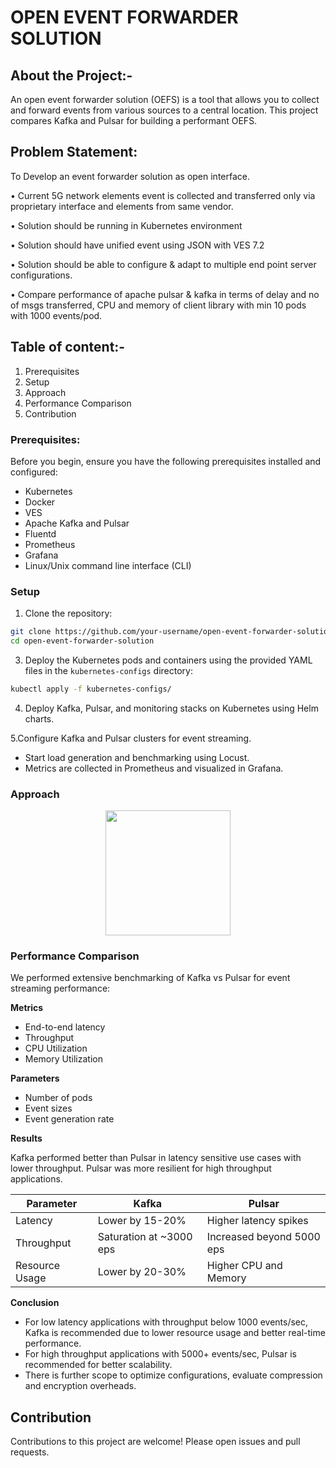 
    
# OPEN EVENT FORWARDER SOLUTION

## About the Project:-

An open event forwarder solution (OEFS) is a tool that allows you to collect and forward events from various sources to a central location. This project compares Kafka and Pulsar for building a performant OEFS.

## Problem Statement:

To Develop an event forwarder solution as open interface.

• Current 5G network elements event is collected and transferred only via proprietary interface and elements from same vendor.

• Solution should be running in Kubernetes environment

• Solution should have unified event using JSON with VES 7.2

• Solution should be able to configure & adapt to multiple end point server configurations.

• Compare performance of apache pulsar & kafka in terms of delay and no of msgs transferred, CPU and memory of client library with min 10 pods with 1000 events/pod.

## Table of content:-

1. Prerequisites
2. Setup
3. Approach
4. Performance Comparison
5. Contribution

### Prerequisites:

Before you begin, ensure you have the following prerequisites installed and configured:

- Kubernetes
- Docker
- VES
- Apache Kafka and Pulsar
- Fluentd
- Prometheus
- Grafana
- Linux/Unix command line interface (CLI)

### Setup

1. Clone the repository:

```bash
git clone https://github.com/your-username/open-event-forwarder-solution.git
cd open-event-forwarder-solution
```

3. Deploy the Kubernetes pods and containers using the provided YAML files in the `kubernetes-configs` directory:

```bash
kubectl apply -f kubernetes-configs/
```

4. Deploy Kafka, Pulsar, and monitoring stacks on Kubernetes using Helm charts.

5.Configure Kafka and Pulsar clusters for event streaming.

- Start load generation and benchmarking using Locust.
- Metrics are collected in Prometheus and visualized in Grafana.

### Approach

<p align ="center"> 
    <img src="Documentation/Images/Approach.png" height ="200"/>


### Performance Comparison

We performed extensive benchmarking of Kafka vs Pulsar for event streaming performance:

**Metrics**

- End-to-end latency
- Throughput
- CPU Utilization
- Memory Utilization

**Parameters**

- Number of pods
- Event sizes
- Event generation rate

**Results**

Kafka performed better than Pulsar in latency sensitive use cases with lower throughput. Pulsar was more resilient for high throughput applications.

| Parameter      | Kafka                   | Pulsar                    |
| -------------- | ----------------------- | ------------------------- |
| Latency        | Lower by 15-20%         | Higher latency spikes     |
| Throughput     | Saturation at ~3000 eps | Increased beyond 5000 eps |
| Resource Usage | Lower by 20-30%         | Higher CPU and Memory     |

**Conclusion**

- For low latency applications with throughput below 1000 events/sec, Kafka is
  recommended due to lower resource usage and better real-time performance.
- For high throughput applications with 5000+ events/sec, Pulsar is recommended for
  better scalability.
- There is further scope to optimize configurations, evaluate compression and encryption overheads.

## Contribution

Contributions to this project are welcome! Please open issues and pull requests.


